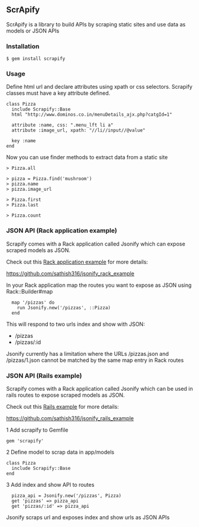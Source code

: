 ## ScrApify

ScrApify is a library to build APIs by scraping static sites and use data as models or JSON APIs

### Installation

```
$ gem install scrapify
```

### Usage

Define html url and declare attributes using xpath or css selectors.
Scrapify classes must have a key attribute defined.

```
class Pizza
  include Scrapify::Base
  html "http://www.dominos.co.in/menuDetails_ajx.php?catgId=1"

  attribute :name, css: ".menu_lft li a"
  attribute :image_url, xpath: "//li//input//@value"

  key :name
end
```

Now you can use finder methods to extract data from a static site

```
> Pizza.all

> pizza = Pizza.find('mushroom')
> pizza.name
> pizza.image_url

> Pizza.first
> Pizza.last

> Pizza.count
```

### JSON API (Rack application example)

Scrapify comes with a Rack application called Jsonify which can expose scraped models as JSON.

Check out this [Rack application example](https://github.com/sathish316/jsonify_rack_example) for more details:

https://github.com/sathish316/jsonify_rack_example

In your Rack application map the routes you want to expose as JSON using Rack::Builder#map

```
  map '/pizzas' do
    run Jsonify.new('/pizzas', ::Pizza)
  end
```

This will respond to two urls index and show with JSON:

* /pizzas
* /pizzas/:id

Jsonify currently has a limitation where the URLs /pizzas.json and /pizzas/1.json cannot be matched by the same map entry in Rack routes

### JSON API (Rails example)

Scrapify comes with a Rack application called Jsonify which can be used in rails routes to expose scraped models as JSON.

Check out this [Rails example](https://github.com/sathish316/jsonify_rails_example) for more details:

https://github.com/sathish316/jsonify_rails_example

1 Add scrapify to Gemfile

```
gem 'scrapify'
```

2 Define model to scrap data in app/models

```
class Pizza
  include Scrapify::Base
end
```

3 Add index and show API to routes

```
  pizza_api = Jsonify.new('/pizzas', Pizza)
  get 'pizzas' => pizza_api
  get 'pizzas/:id' => pizza_api
```

Jsonify scraps url and exposes index and show urls as JSON APIs